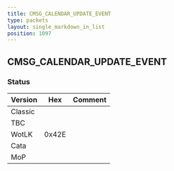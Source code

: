 ```yaml
---
title: CMSG_CALENDAR_UPDATE_EVENT
type: packets
layout: single_markdown_in_list
position: 1097
---
```


## CMSG_CALENDAR_UPDATE_EVENT

### Status

Version    | Hex        | Comment
---------- | ---------- | ---------- 
Classic    |            |
TBC        |            |
WotLK      | 0x42E      |
Cata       |            |
MoP        |            |